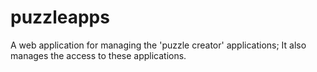 # puzzleapps
 A web application for managing the 'puzzle creator' applications; It also manages the access to these applications.
